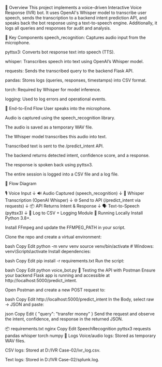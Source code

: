 📌 Overview
This project implements a voice-driven Interactive Voice Response (IVR) bot. It uses OpenAI's Whisper model to transcribe user speech, sends the transcription to a backend intent prediction API, and speaks back the bot response using a text-to-speech engine. Additionally, it logs all queries and responses for audit and analysis.

🧩 Key Components
speech_recognition: Captures audio input from the microphone.

pyttsx3: Converts bot response text into speech (TTS).

whisper: Transcribes speech into text using OpenAI’s Whisper model.

requests: Sends the transcribed query to the backend Flask API.

pandas: Stores logs (queries, responses, timestamps) into CSV format.

torch: Required by Whisper for model inference.

logging: Used to log errors and operational events.

🔁 End-to-End Flow
User speaks into the microphone.

Audio is captured using the speech_recognition library.

The audio is saved as a temporary WAV file.

The Whisper model transcribes this audio into text.

Transcribed text is sent to the /predict_intent API.

The backend returns detected intent, confidence score, and a response.

The response is spoken back using pyttsx3.

The entire session is logged into a CSV file and a log file.

🧭 Flow Diagram

🎙️ Voice Input
        ↓
🔊 Audio Captured (speech_recognition)
        ↓
🧠 Whisper Transcription (OpenAI Whisper)
        ↓
🌐 Send to API (/predict_intent via requests)
        ↓
📦 API Returns Intent & Response
        ↓
🗣️ Text-to-Speech (pyttsx3)
        ↓
📝 Log to CSV + Logging Module
🚀 Running Locally
Install Python 3.8+.

Install FFmpeg and update the FFMPEG_PATH in your script.

Clone the repo and create a virtual environment:

bash
Copy
Edit
python -m venv venv
source venv/bin/activate  # Windows: venv\Scripts\activate
Install dependencies:

bash
Copy
Edit
pip install -r requirements.txt
Run the script:

bash
Copy
Edit
python voice_bot.py
📮 Testing the API with Postman
Ensure your backend Flask app is running and accessible at http://localhost:5000/predict_intent.

Open Postman and create a new POST request to:

bash
Copy
Edit
http://localhost:5000/predict_intent
In the Body, select raw → JSON and paste:

json
Copy
Edit
{
  "query": "transfer money"
}
Send the request and observe the intent, confidence, and response in the returned JSON.

📦 requirements.txt
nginx
Copy
Edit
SpeechRecognition
pyttsx3
requests
pandas
whisper
torch
numpy
📁 Logs
Voice/audio logs: Stored as temporary WAV files.

CSV logs: Stored at D:/IVR Case-02/ivr_log.csv.

Text logs: Stored in D:/IVR Case-02/splunk.log.
